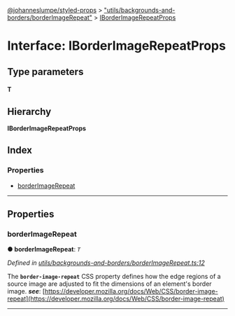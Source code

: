 [@johanneslumpe/styled-props](../README.md) > ["utils/backgrounds-and-borders/borderImageRepeat"](../modules/_utils_backgrounds_and_borders_borderimagerepeat_.md) > [IBorderImageRepeatProps](../interfaces/_utils_backgrounds_and_borders_borderimagerepeat_.iborderimagerepeatprops.md)

# Interface: IBorderImageRepeatProps

## Type parameters
#### T 
## Hierarchy

**IBorderImageRepeatProps**

## Index

### Properties

* [borderImageRepeat](_utils_backgrounds_and_borders_borderimagerepeat_.iborderimagerepeatprops.md#borderimagerepeat)

---

## Properties

<a id="borderimagerepeat"></a>

###  borderImageRepeat

**● borderImageRepeat**: *`T`*

*Defined in [utils/backgrounds-and-borders/borderImageRepeat.ts:12](https://github.com/johanneslumpe/styled-props/blob/3abf398/src/utils/backgrounds-and-borders/borderImageRepeat.ts#L12)*

The **`border-image-repeat`** CSS property defines how the edge regions of a source image are adjusted to fit the dimensions of an element's border image.
*__see__*: [https://developer.mozilla.org/docs/Web/CSS/border-image-repeat](https://developer.mozilla.org/docs/Web/CSS/border-image-repeat)

___

